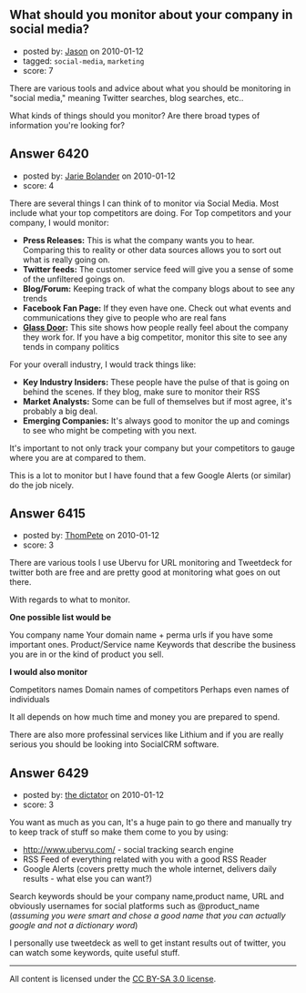 ## What should you monitor about your company in social media?

- posted by: [Jason](https://stackexchange.com/users/-1/2-jason) on 2010-01-12
- tagged: `social-media`, `marketing`
- score: 7

There are various tools and advice about what you should be monitoring in "social media," meaning Twitter searches, blog searches, etc..

What kinds of things should you monitor?  Are there broad types of information you're looking for?


## Answer 6420

- posted by: [Jarie Bolander](https://stackexchange.com/users/-1/585-jarie-bolander) on 2010-01-12
- score: 4

<p>There are several things I can think of to monitor via Social Media. Most include what your top competitors are doing. For Top competitors and your company, I would monitor:</p>

<ul>
<li><strong>Press Releases:</strong> This is what the company wants you to hear. Comparing this to reality or other data sources allows you to sort out what is really going on.</li>
<li><strong>Twitter feeds:</strong> The customer service feed will give you a sense of some of the unfiltered goings on.</li>
<li><strong>Blog/Forum:</strong> Keeping track of what the company blogs about to see any trends</li>
<li><strong>Facebook Fan Page:</strong> If they even have one. Check out what events and communications they give to people who are real fans</li>
<li><strong><a href="http://www.glassdoor.com/" rel="nofollow">Glass Door</a>:</strong> This site shows how people really feel about the company they work for. If you have a big competitor, monitor this site to see any tends in company politics</li>
</ul>

<p>For your overall industry, I would track things like:</p>

<ul>
<li><strong>Key Industry Insiders:</strong> These people have the pulse of that is going on behind the scenes. If they blog, make sure to monitor their RSS</li>
<li><strong>Market Analysts:</strong> Some can be full of themselves but if most agree, it's probably a big deal.</li>
<li><strong>Emerging Companies:</strong> It's always good to monitor the up and comings to see who might be competing with you next.</li>
</ul>

<p>It's important to not only track your company but your competitors to gauge where you are at compared to them.</p>

<p>This is a lot to monitor but I have found that a few Google Alerts (or similar) do the job nicely.</p>



## Answer 6415

- posted by: [ThomPete](https://stackexchange.com/users/-1/1186-thompete) on 2010-01-12
- score: 3

There are various tools I use Ubervu for URL monitoring and Tweetdeck for twitter both are free and are pretty good at monitoring what goes on out there.

With regards to what to monitor.

**One possible list would be**

You company name
Your domain name + perma urls if you have some important ones.
Product/Service name
Keywords that describe the business you are in or the kind of product you sell.

**I would also monitor**

Competitors names
Domain names of competitors
Perhaps even names of individuals

It all depends on how much time and money you are prepared to spend.

There are also more professinal services like Lithium and if you are really serious you should be looking into SocialCRM software.


## Answer 6429

- posted by: [the dictator](https://stackexchange.com/users/-1/473-the-dictator) on 2010-01-12
- score: 3

You want as much as you can, It's a huge pain to go there and manually try to keep track of stuff so make them come to you by using:

 * http://www.ubervu.com/ - social tracking search engine
 * RSS Feed of everything related with you with a good RSS Reader 
 * Google Alerts (covers pretty much the whole internet, delivers daily results - what else you can want?)

Search keywords should be your company name,product name, URL and obviously usernames for social platforms such as @product_name (*assuming you were smart and chose a good name that you can actually google and not a dictionary word*)

I personally use tweetdeck as well to get instant results out of twitter, you can watch some keywords, quite useful stuff.



---

All content is licensed under the [CC BY-SA 3.0 license](https://creativecommons.org/licenses/by-sa/3.0/).
